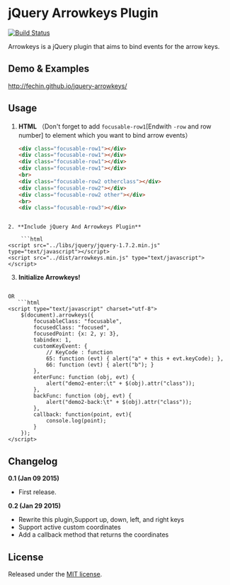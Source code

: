 jQuery Arrowkeys Plugin
========

[![Build Status](https://travis-ci.org/Fechin/jquery-arrowkeys.svg)](https://travis-ci.org/Fechin/jquery-arrowkeys)

Arrowkeys is a jQuery plugin that aims to bind events for the arrow keys.


Demo & Examples 
-----
http://fechin.github.io/jquery-arrowkeys/


Usage
-----

1. **HTML**
    （Don't forget to add `focusable-row1`[Endwith `-row` and row number] to element which you want to bind arrow events）
    ```html
    <div class="focusable-row1"></div>
    <div class="focusable-row1"></div>
    <div class="focusable-row1"></div>
    <div class="focusable-row1"></div>
    <br>
    <div class="focusable-row2 otherclass"></div>
    <div class="focusable-row2"></div>
    <div class="focusable-row2 other"></div>
    <br>
    <div class="focusable-row3"></div>
```

2. **Include jQuery And Arrowkeys Plugin**

    ```html
<script src="../libs/jquery/jquery-1.7.2.min.js" type="text/javascript"></script>
<script src="../dist/arrowkeys.min.js" type="text/javascript"></script>
```

3. **Initialize Arrowkeys!**

    ```html
<script type="text/javascript" charset="utf-8">
    $(document).arrowkeys();
</script>
```
OR
   ```html
<script type="text/javascript" charset="utf-8">
    $(document).arrowkeys({
        focusableClass: "focusable",
        focusedClass: "focused",
        focusedPoint: {x: 2, y: 3},
        tabindex: 1,
        customKeyEvent: {
            // KeyCode : function
            65: function (evt) { alert("a" + this + evt.keyCode); },
            66: function (evt) { alert("b"); }
        },
        enterFunc: function (obj, evt) {
            alert("demo2-enter:\t" + $(obj).attr("class"));
        },
        backFunc: function (obj, evt) {
            alert("demo2-back:\t" + $(obj).attr("class"));
        },
        callback: function(point, evt){
            console.log(point);
        }
    });
</script>
```

Changelog
-----

**0.1 (Jan 09 2015)**
* First release.

**0.2 (Jan 29 2015)**
* Rewrite this plugin,Support up, down, left, and right keys
* Support active custom coordinates
* Add a callback method that returns the coordinates


## License
Released under the [MIT license](http://www.opensource.org/licenses/MIT).
